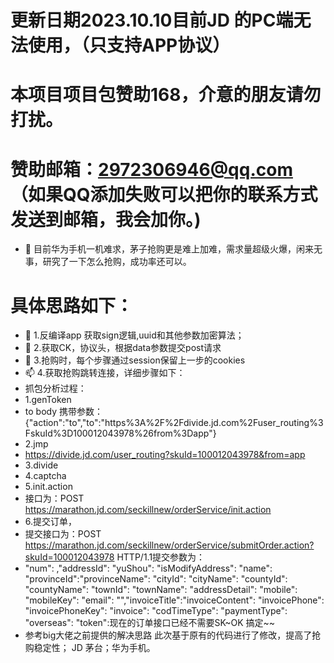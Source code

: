 # 更新日期2023.10.10目前JD 的PC端无法使用，（只支持APP协议）
# 本项目项目包赞助168，介意的朋友请勿打扰。
# 赞助邮箱：2972306946@qq.com （如果QQ添加失败可以把你的联系方式发送到邮箱，我会加你。)
- 👋 目前华为手机一机难求，茅子抢购更是难上加难，需求量超级火爆，闲来无事，研究了一下怎么抢购，成功率还可以。
# 具体思路如下：
- 👀 1.反编译app 获取sign逻辑,uuid和其他参数加密算法；
- 🌱 2.获取CK，协议头，根据data参数提交post请求
- 💞️ 3.抢购时，每个步骤通过session保留上一步的cookies
- 📫 4.获取抢购跳转连接，详细步骤如下：
- 抓包分析过程：
- 1.genToken
- to body 携带参数：{"action":"to","to":"https%3A%2F%2Fdivide.jd.com%2Fuser_routing%3FskuId%3D100012043978%26from%3Dapp"}
- 2.jmp
- https://divide.jd.com/user_routing?skuId=100012043978&from=app
- 3.divide
- 4.captcha
- 5.init.action
- 接口为：POST https://marathon.jd.com/seckillnew/orderService/init.action
- 6.提交订单，
- 提交接口为：POST https://marathon.jd.com/seckillnew/orderService/submitOrder.action?skuId=100012043978 HTTP/1.1提交参数为：
- "num": ,"addressId": "yuShou": "isModifyAddress": "name": "provinceId":"provinceName": "cityId": "cityName": "countyId": "countyName": "townId": "townName": "addressDetail": "mobile": "mobileKey": "email": "","invoiceTitle":"invoiceContent": "invoicePhone": "invoicePhoneKey": "invoice": "codTimeType": "paymentType": "overseas": "token":现在的订单接口已经不需要SK~OK 搞定~~
- 参考big大佬之前提供的解决思路
此次基于原有的代码进行了修改，提高了抢购稳定性； JD 茅台；华为手机。

